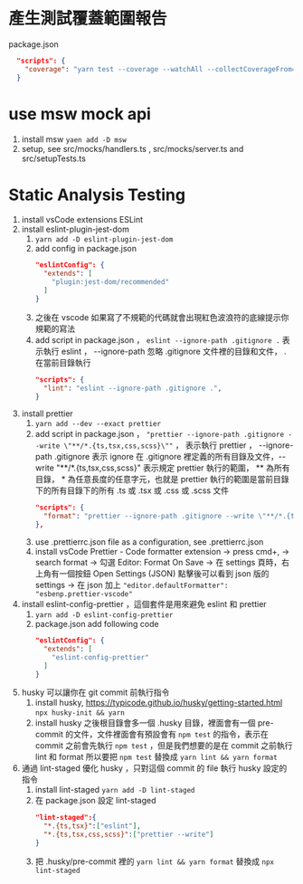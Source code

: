 # 產生測試覆蓋範圍報告

package.json

```json
  "scripts": {
    "coverage": "yarn test --coverage --watchAll --collectCoverageFrom='src/components/**/*.{ts,tsx}' --collectCoverageFrom='!src/components/**/*.{types,stories,constants,test,spec}.{ts,tsx}'"
  }
```

# use msw mock api

1. install msw `yaen add -D msw`
2. setup, see src/mocks/handlers.ts , src/mocks/server.ts and src/setupTests.ts

# Static Analysis Testing

1. install vsCode extensions ESLint
2. install eslint-plugin-jest-dom
   1. `yarn add -D eslint-plugin-jest-dom`
   2. add config in package.json
      ```json
      "eslintConfig": {
        "extends": [
          "plugin:jest-dom/recommended"
        ]
      }
      ```
   3. 之後在 vscode 如果寫了不規範的代碼就會出現紅色波浪符的底線提示你規範的寫法
   4. add script in package.json ， `eslint --ignore-path .gitignore .` 表示執行 eslint ， --ignore-path 忽略 .gitignore 文件裡的目錄和文件， . 在當前目錄執行
      ```json
      "scripts": {
        "lint": "eslint --ignore-path .gitignore .",
      }
      ```
3. install prettier
   1. `yarn add --dev --exact prettier`
   2. add script in package.json ， `"prettier --ignore-path .gitignore --write \"**/*.{ts,tsx,css,scss}\""` ， 表示執行 prettier ， --ignore-path .gitignore 表示 ignore 在 .gitignore 裡定義的所有目錄及文件，--write \"**/\*.{ts,tsx,css,scss}\" 表示規定 prettier 執行的範圍， ** 為所有目錄， \* 為任意長度的任意字元，也就是 prettier 執行的範圍是當前目錄下的所有目錄下的所有 .ts 或 .tsx 或 .css 或 .scss 文件
      ```json
      "scripts": {
        "format": "prettier --ignore-path .gitignore --write \"**/*.{ts,tsx,css,scss}\"",
      },
      ```
   3. use .prettierrc.json file as a configuration, see .prettierrc.json
   4. install vsCode Prettier - Code formatter extension -> press cmd+, -> search format -> 勾選 Editor: Format On Save -> 在 settings 頁時，右上角有一個按鈕 Open Settings (JSON) 點擊後可以看到 json 版的 settings -> 在 json 加上 `"editor.defaultFormatter": "esbenp.prettier-vscode"`
4. install eslint-config-prettier ，這個套件是用來避免 eslint 和 prettier
   1. `yarn add -D eslint-config-prettier`
   2. package.json add following code
      ```json
      "eslintConfig": {
        "extends": [
          "eslint-config-prettier"
        ]
      }
      ```
5. husky 可以讓你在 git commit 前執行指令
   1. install husky, https://typicode.github.io/husky/getting-started.html
      `npx husky-init && yarn`
   2. install husky 之後根目錄會多一個 .husky 目錄，裡面會有一個 pre-commit 的文件，文件裡面會有預設會有 `npm test` 的指令，表示在 commit 之前會先執行 `npm test` ，但是我們想要的是在 commit 之前執行 lint 和 format 所以要把 `npm test` 替換成 `yarn lint && yarn format`
6. 通過 lint-staged 優化 husky ，只對這個 commit 的 file 執行 husky 設定的指令
   1. install lint-staged `yarn add -D lint-staged`
   2. 在 package.json 設定 lint-staged
      ```json
      "lint-staged":{
        "*.{ts,tsx}":["eslint"],
        "*.{ts,tsx,css,scss}":["prettier --write"]
      }
      ```
   3. 把 .husky/pre-commit 裡的 `yarn lint && yarn format` 替換成 `npx lint-staged`
